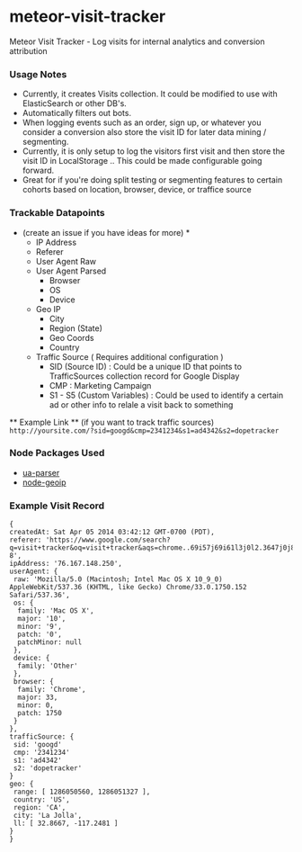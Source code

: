 meteor-visit-tracker
===================

Meteor Visit Tracker - Log visits for internal analytics and conversion attribution

### Usage Notes
* Currently, it creates Visits collection. It could be modified to use with ElasticSearch or other DB's.
* Automatically filters out bots.
* When logging events such as an order, sign up, or whatever you consider a conversion also store the visit ID for later data mining / segmenting.
* Currently, it is only setup to log the visitors first visit and then store the visit ID in LocalStorage .. This could be made configurable going forward.
* Great for if you're doing split testing or segmenting features to certain cohorts based on location, browser, device, or traffice source

### Trackable Datapoints 
* (create an issue if you have ideas for more) *
  * IP Address
  * Referer
  * User Agent Raw
  * User Agent Parsed
    * Browser
    * OS
    * Device
  * Geo IP
    * City
    * Region (State)
    * Geo Coords
    * Country
  * Traffic Source ( Requires additional configuration )
    * SID (Source ID) : Could be a unique ID that points to TrafficSources collection record for Google Display
    * CMP : Marketing Campaign
    * S1 - S5 (Custom Variables) : Could be used to identify a certain ad or other info to relale a visit back to something
    
** Example Link ** (if you want to track traffic sources)
`http://yoursite.com/?sid=googd&cmp=2341234&s1=ad4342&s2=dopetracker`


### Node Packages Used
* [ua-parser](https://github.com/tobie/ua-parser)
* [node-geoip](https://github.com/bluesmoon/node-geoip)


### Example Visit Record
```
{ 
createdAt: Sat Apr 05 2014 03:42:12 GMT-0700 (PDT),
referer: 'https://www.google.com/search?q=visit+tracker&oq=visit+tracker&aqs=chrome..69i57j69i61l3j0l2.3647j0j8&sourceid=chrome&espv=210&es_sm=119&ie=UTF-8',
ipAddress: '76.167.148.250',
userAgent: { 
 raw: 'Mozilla/5.0 (Macintosh; Intel Mac OS X 10_9_0) AppleWebKit/537.36 (KHTML, like Gecko) Chrome/33.0.1750.152 Safari/537.36',
 os: { 
  family: 'Mac OS X',
  major: '10',
  minor: '9',
  patch: '0',
  patchMinor: null 
 },
 device: { 
  family: 'Other' 
 },
 browser: {
  family: 'Chrome',
  major: 33,
  minor: 0,
  patch: 1750 
 }
},
trafficSource: {
 sid: 'googd'
 cmp: '2341234'
 s1: 'ad4342'
 s2: 'dopetracker'
}
geo: { 
 range: [ 1286050560, 1286051327 ],
 country: 'US',
 region: 'CA',
 city: 'La Jolla',
 ll: [ 32.8667, -117.2481 ] 
} 
}

```
